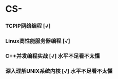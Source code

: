 # CS-
### TCPIP网络编程 [√]
### Linux高性能服务器编程 [√]
### C++并发编程实战 [√]   水平不足看不太懂
### 深入理解UNIX系统内核 [√]   水平不足看不太懂
